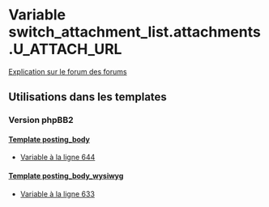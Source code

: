 # Variable switch_attachment_list.attachments.U_ATTACH_URL
[Explication sur le forum des forums](http://forum.forumactif.com/t294113-listing-des-variables#switch_attachment_list.attachments.U_ATTACH_URL)
## Utilisations dans les templates
### Version phpBB2
#### [Template posting_body](subsilver/posting_body.md)
* [Variable à la ligne 644](../subsilver/posting_body.tpl#L644)
#### [Template posting_body_wysiwyg](subsilver/posting_body_wysiwyg.md)
* [Variable à la ligne 633](../subsilver/posting_body_wysiwyg.tpl#L633)